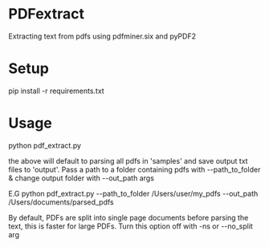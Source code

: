 # PDFextract
Extracting text from pdfs using pdfminer.six and pyPDF2

# Setup
pip install -r requirements.txt

# Usage
python pdf_extract.py

the above will default to parsing all pdfs in 'samples' and save output txt files to 'output'. 
Pass a path to a folder containing pdfs with --path_to_folder & change output folder with --out_path args

E.G
python pdf_extract.py --path_to_folder /Users/user/my_pdfs --out_path /Users/documents/parsed_pdfs

By default, PDFs are split into single page documents before parsing the text, this is faster for large PDFs. Turn this option off with -ns or --no_split arg

